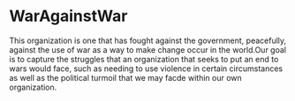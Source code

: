 # WarAgainstWar
This organization is one that has fought against the government, peacefully, against the use
of war as a way to make change occur in the world.Our goal is to capture the struggles that 
an organization that seeks to put an end to wars would face, such as needing to use violence
in certain circumstances as well as the political turmoil that we may facde within our own 
organization.
